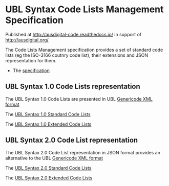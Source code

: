 # UBL Syntax Code Lists Management Specification

Published at http://ausdigital-code.readthedocs.io/ in support of http://ausdigital.org/

The Code Lists Management specification provides a set of standard code lists (eg the ISO-3166 coutnry code list), their extensions and JSON representation for them.

* The [specification](/docs/index.md)

## UBL Syntax 1.0 Code Lists representation

The UBL Syntax 1.0 Code Lists are presented in UBL [Genericode XML format](https://docs.oasis-open.org/codelist/cs-genericode-1.0/doc/oasis-code-list-representation-genericode.html)

The [UBL Syntax 1.0 Standard Code Lists](https://github.com/ausdigital/ausdigital-code/blob/syn-v1/master/codes/standard)

The [UBL Syntax 1.0 Extended Code Lists](https://github.com/ausdigital/ausdigital-code/blob/syn-v1/master/codes/extended)

## UBL Syntax 2.0 Code List representation

The UBL Syntax 2.0 Code List representation in JSON format provides an alternative to the UBL [Genericode XML format](https://docs.oasis-open.org/codelist/cs-genericode-1.0/doc/oasis-code-list-representation-genericode.html)

The [UBL Syntax 2.0 Standard Code Lists](https://github.com/ausdigital/ausdigital-code/tree/master/syn/codes/standard)

The [UBL Syntax 2.0 Extended Code Lists](https://github.com/ausdigital/ausdigital-code/tree/master/syn/codes/extended)
